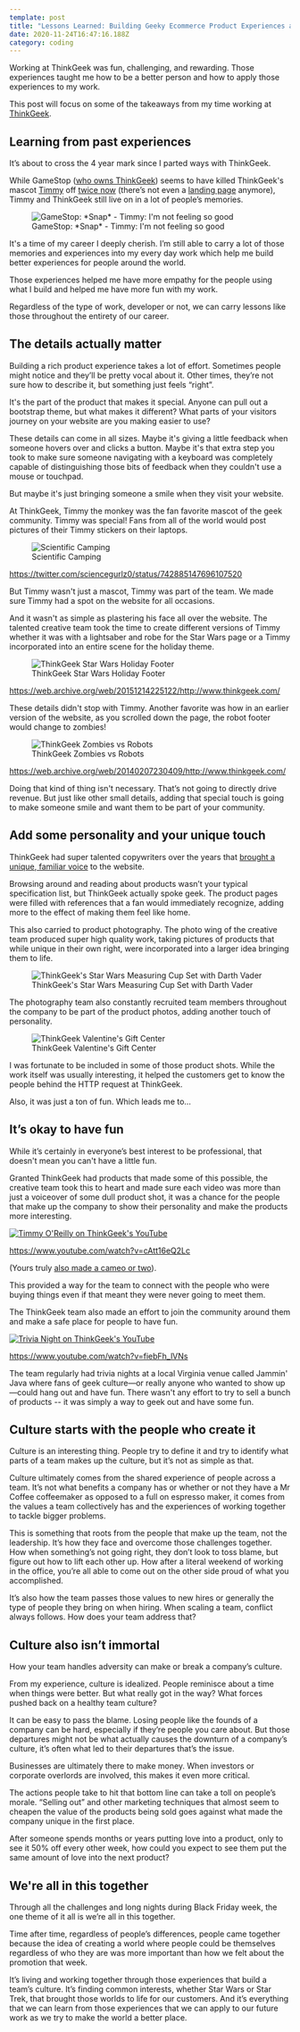 ```yaml
---
template: post
title: "Lessons Learned: Building Geeky Ecommerce Product Experiences at ThinkGeek"
date: 2020-11-24T16:47:16.188Z
category: coding
---
```

Working at ThinkGeek was fun, challenging, and rewarding. Those experiences taught me how to be a better person and how to apply those experiences to my work. 

This post will focus on some of the takeaways from my time working at [ThinkGeek](https://en.wikipedia.org/wiki/ThinkGeek).

## Learning from past experiences

It’s about to cross the 4 year mark since I parted ways with ThinkGeek.

While GameStop ([who owns ThinkGeek](https://techcrunch.com/2015/06/15/gamestop-buys-thinkgeek/)) seems to have killed ThinkGeek's mascot [Timmy](https://www.wired.com/2012/08/monkey-timmy-cosplay/) off [twice now](https://www.theverge.com/2019/6/14/18679421/thinkgeek-shut-down-website-gamestop-geek-merchandise) (there’s not even a [landing page](https://www.gamestop.com/toys-collectibles/thinkgeek) anymore), Timmy and ThinkGeek still live on in a lot of people’s memories.

<figure><img src="/assets/timmy-thanos-snap.jpg" alt="GameStop: *Snap* - Timmy: I'm not feeling so good" /><figcaption>GameStop: *Snap* - Timmy: I'm not feeling so good</figcaption></figure>

It's a time of my career I deeply cherish. I’m still able to carry a lot of those memories and experiences into my every day work which help me build better experiences for people around the world.

Those experiences helped me have more empathy for the people using what I build and helped me have more fun with my work.

Regardless of the type of work, developer or not, we can carry lessons like those throughout the entirety of our career.

## The details actually matter

Building a rich product experience takes a lot of effort. Sometimes people might notice and they’ll be pretty vocal about it. Other times, they’re not sure how to describe it, but something just feels “right”.

It's the part of the product that makes it special. Anyone can pull out a bootstrap theme, but what makes it different? What parts of your visitors journey on your website are you making easier to use?

These details can come in all sizes. Maybe it's giving a little feedback when someone hovers over and clicks a button. Maybe it's that extra step you took to make sure someone navigating with a keyboard was completely capable of distinguishing those bits of feedback when they couldn't use a mouse or touchpad.

But maybe it's just bringing someone a smile when they visit your website. 

At ThinkGeek, Timmy the monkey was the fan favorite mascot of the geek community. Timmy was special! Fans from all of the world would post pictures of their Timmy stickers on their laptops.

<figure><img src="/assets/tweet-scientific-camping.jpg" alt="Scientific Camping" /><figcaption>Scientific Camping</figcaption></figure>

https://twitter.com/sciencegurlz0/status/742885147696107520

But Timmy wasn't just a mascot, Timmy was part of the team. We made sure Timmy had a spot on the website for all occasions.

And it wasn't as simple as plastering his face all over the website. The talented creative team took the time to create different versions of Timmy whether it was with a lightsaber and robe for the Star Wars page or a Timmy incorporated into an entire scene for the holiday theme.

<figure><img src="/assets/thinkgeek-holiday-footer.jpg" alt="ThinkGeek Star Wars Holiday Footer" /><figcaption>ThinkGeek Star Wars Holiday Footer</figcaption></figure>

https://web.archive.org/web/20151214225122/http://www.thinkgeek.com/

These details didn't stop with Timmy. Another favorite was how in an earlier version of the website, as you scrolled down the page, the robot footer would change to zombies!

<figure><img src="/assets/thinkgeek-zombies-vs-robots.gif" alt="ThinkGeek Zombies vs Robots" /><figcaption>ThinkGeek Zombies vs Robots</figcaption></figure>

https://web.archive.org/web/20140207230409/http://www.thinkgeek.com/

Doing that kind of thing isn't necessary. That’s not going to directly drive revenue. But just like other small details, adding that special touch is going to make someone smile and want them to be part of your community.

## Add some personality and your unique touch

ThinkGeek had super talented copywriters over the years that [brought a unique, familiar voice](https://expresswriters.com/expert-showcase-inspiration-thinkgeek-brand-copywriting/) to the website.

Browsing around and reading about products wasn’t your typical specification list, but ThinkGeek actually spoke geek. The product pages were filled with references that a fan would immediately recognize, adding more to the effect of making them feel like home.

This also carried to product photography. The photo wing of the creative team produced super high quality work, taking pictures of products that while unique in their own right, were incorporated into a larger idea bringing them to life.

<figure><img src="/assets/thinkgeek-vader-measuring-cup-set.jpg" alt="ThinkGeek's Star Wars Measuring Cup Set with Darth Vader" /><figcaption>ThinkGeek's Star Wars Measuring Cup Set with Darth Vader</figcaption></figure>

The photography team also constantly recruited team members throughout the company to be part of the product photos, adding another touch of personality.

<figure><img src="/assets/thinkgeek-valentines-gift-center.jpg" alt="ThinkGeek Valentine's Gift Center" /><figcaption>ThinkGeek Valentine's Gift Center</figcaption></figure>

I was fortunate to be included in some of those product shots. While the work itself was usually interesting, it helped the customers get to know the people behind the HTTP request at ThinkGeek.

Also, it was just a ton of fun. Which leads me to…

## It’s okay to have fun

While it’s certainly in everyone’s best interest to be professional, that doesn't mean you can't have a little fun.

Granted ThinkGeek had products that made some of this possible, the creative team took this to heart and made sure each video was more than just a voiceover of some dull product shot, it was a chance for the people that make up the company to show their personality and make the products more interesting.

[![Timmy O'Reilly on ThinkGeek's YouTube](/assets/timmy-oreilly-youtube-thumb.jpg)](https://www.youtube.com/watch?v=cAtt16eQ2Lc)

https://www.youtube.com/watch?v=cAtt16eQ2Lc

(Yours truly [also made a cameo or two](https://www.youtube.com/watch?v=pCSiSJe2XAc)).

This provided a way for the team to connect with the people who were buying things even if that meant they were never going to meet them.

The ThinkGeek team also made an effort to join the community around them and make a safe place for people to have fun.

[![Trivia Night on ThinkGeek's YouTube](/assets/thinkgeek-trivia-youtube-thumb.jpg)](https://www.youtube.com/watch?v=fiebFh_lVNs)

https://www.youtube.com/watch?v=fiebFh_lVNs

The team regularly had trivia nights at a local Virginia venue called Jammin' Java where fans of geek culture—or really anyone who wanted to show up—could hang out and have fun. There wasn't any effort to try to sell a bunch of products -- it was simply a way to geek out and have some fun. 

## Culture starts with the people who create it

Culture is an interesting thing. People try to define it and try to identify what parts of a team makes up the culture, but it’s not as simple as that.

Culture ultimately comes from the shared experience of people across a team. It’s not what benefits a company has or whether or not they have a Mr Coffee coffeemaker as opposed to a full on espresso maker, it comes from the values a team collectively has and the experiences of working together to tackle bigger problems.

This is something that roots from the people that make up the team, not the leadership. It’s how they face and overcome those challenges together. How when something’s not going right, they don’t look to toss blame, but figure out how to lift each other up. How after a literal weekend of working in the office, you’re all able to come out on the other side proud of what you accomplished.

It’s also how the team passes those values to new hires or generally the type of people they bring on when hiring. When scaling a team, conflict always follows. How does your team address that?

## Culture also isn’t immortal

How your team handles adversity can make or break a company’s culture.

From my experience, culture is idealized. People reminisce about a time when things were better. But what really got in the way? What forces pushed back on a healthy team culture?

It can be easy to pass the blame. Losing people like the founds of a company can be hard, especially if they’re people you care about. But those departures might not be what actually causes the downturn of a company’s culture, it’s often what led to their departures that’s the issue.

Businesses are ultimately there to make money. When investors or corporate overlords are involved, this makes it even more critical.

The actions people take to hit that bottom line can take a toll on people’s morale. “Selling out” and other marketing techniques that almost seem to cheapen the value of the products being sold goes against what made the company unique in the first place.

After someone spends months or years putting love into a product, only to see it 50% off every other week, how could you expect to see them put the same amount of love into the next product?

## We're all in this together

Through all the challenges and long nights during Black Friday week, the one theme of it all is we’re all in this together.

Time after time, regardless of people’s differences, people came together because the idea of creating a world where people could be themselves regardless of who they are was more important than how we felt about the promotion that week.

It’s living and working together through those experiences that build a team’s culture. It’s finding common interests, whether Star Wars or Star Trek,  that brought those worlds to life for our customers. And it’s everything that we can learn from those experiences that we can apply to our future work as we try to make the world a better place.
